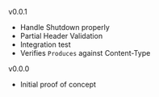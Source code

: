 v0.0.1

* Handle Shutdown properly
* Partial Header Validation
* Integration test
* Verifies `Produces` against Content-Type

v0.0.0
* Initial proof of concept